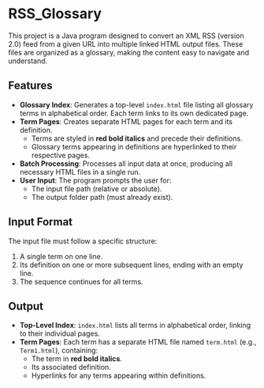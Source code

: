 # RSS_Glossary

This project is a Java program designed to convert an XML RSS (version 2.0) feed from a given URL into multiple linked HTML output files. These files are organized as a glossary, making the content easy to navigate and understand.

## Features

- **Glossary Index**: Generates a top-level `index.html` file listing all glossary terms in alphabetical order. Each term links to its own dedicated page.
- **Term Pages**: Creates separate HTML pages for each term and its definition.
  - Terms are styled in **red bold italics** and precede their definitions.
  - Glossary terms appearing in definitions are hyperlinked to their respective pages.
- **Batch Processing**: Processes all input data at once, producing all necessary HTML files in a single run.
- **User Input**: The program prompts the user for:
  - The input file path (relative or absolute).
  - The output folder path (must already exist).

## Input Format

The input file must follow a specific structure:
1. A single term on one line.
2. Its definition on one or more subsequent lines, ending with an empty line.
3. The sequence continues for all terms.

## Output

- **Top-Level Index**: `index.html` lists all terms in alphabetical order, linking to their individual pages.
- **Term Pages**: Each term has a separate HTML file named `term.html` (e.g., `Term1.html`), containing:
  - The term in **red bold italics**.
  - Its associated definition.
  - Hyperlinks for any terms appearing within definitions.
